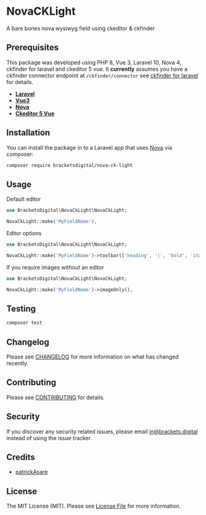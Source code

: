 #  NovaCKLight

A bare bones nova wysiwyg field using ckeditor & ckfinder

## Prerequisites

This package was developed using PHP 8, Vue 3, Laravel 10, Nova 4, ckfinder for laravel and ckeditor 5 vue. It **currently** assumes you have a ckfinder connector endpoint at `/ckfinder/connector` see [ckfinder for laravel](https://github.com/ckfinder/ckfinder-laravel-package) for details.

- **[Laravel](https://laravel.com/)**
- **[Vue3](https://vuejs.org/)**
- **[Nova](https://nova.laravel.com/docs/4.0/installation.html)**
- **[Ckeditor 5 Vue](https://github.com/ckeditor/ckeditor5-vue)**

## Installation

You can install the package in to a Laravel app that uses [Nova](https://nova.laravel.com) via composer:

```bash
composer require bracketsdigital/nova-ck-light
```

## Usage

Default editor

```php
use BracketsDigital\NovaCkLight\NovaCkLight;

NovaCkLight::make('MyFieldName'),
```

Editor options
```php
use BracketsDigital\NovaCkLight\NovaCkLight;

NovaCkLight::make('MyFieldName')->toolbar(['heading', '|', 'bold', 'italic', 'link']),
```

If you require images without an editor

```php
use BracketsDigital\NovaCkLight\NovaCkLight;

NovaCkLight::make('MyFieldName')->imageOnly(),
```
## Testing

``` bash
composer test
```

## Changelog

Please see [CHANGELOG](CHANGELOG.md) for more information on what has changed recently.

## Contributing

Please see [CONTRIBUTING](https://github.com/craft-cloud/nova-ck-light/blob/main/CONTRIBUTING.md) for details.

## Security

If you discover any security related issues, please email in@brackets.digital instead of using the issue tracker.

## Credits

- [patrickAsare](https://github.com/patrickAsare)

## License

The MIT License (MIT). Please see [License File](LICENSE.md) for more information.
